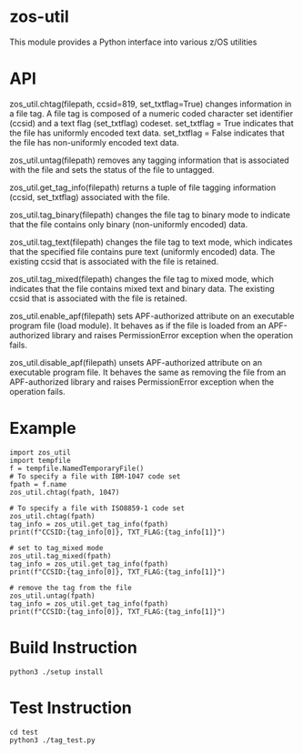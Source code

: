 # zos-util
This module provides a Python interface into various z/OS utilities

# API
zos_util.chtag(filepath, ccsid=819, set_txtflag=True)
    changes information in a file tag. A file tag is composed of a numeric coded character set identifier (ccsid) and a text flag (set_txtflag) codeset.
    set_txtflag = True indicates that the file has uniformly encoded text data.
    set_txtflag = False indicates that the file has non-uniformly encoded text data.

zos_util.untag(filepath)
    removes any tagging information that is associated with the file and sets the status of the file to untagged.

zos_util.get_tag_info(filepath)
    returns a tuple of file tagging information (ccsid, set_txtflag) associated with the file.

zos_util.tag_binary(filepath)
    changes the file tag to binary mode to indicate that the file contains only binary (non-uniformly encoded) data. 

zos_util.tag_text(filepath)
    changes the file tag to text mode, which indicates that the specified file contains pure text (uniformly encoded) data.
    The existing ccsid that is associated with the file is retained.

zos_util.tag_mixed(filepath)
    changes the file tag to mixed mode, which indicates that the file contains mixed text and binary data.
    The existing ccsid that is associated with the file is retained.

zos_util.enable_apf(filepath)
    sets APF-authorized attribute on an executable program file (load module). It behaves as if the file is loaded from an APF-authorized library and raises PermissionError exception when the operation fails.

zos_util.disable_apf(filepath)
    unsets APF-authorized attribute on an executable program file. It behaves the same as removing the file from an APF-authorized library and raises PermissionError exception when the operation fails.

# Example
    import zos_util
    import tempfile
    f = tempfile.NamedTemporaryFile()
    # To specify a file with IBM-1047 code set
    fpath = f.name
    zos_util.chtag(fpath, 1047)
     
    # To specify a file with ISO8859-1 code set
    zos_util.chtag(fpath)
    tag_info = zos_util.get_tag_info(fpath)
    print(f"CCSID:{tag_info[0]}, TXT_FLAG:{tag_info[1]}")
     
    # set to tag_mixed mode
    zos_util.tag_mixed(fpath)
    tag_info = zos_util.get_tag_info(fpath)
    print(f"CCSID:{tag_info[0]}, TXT_FLAG:{tag_info[1]}")
     
    # remove the tag from the file
    zos_util.untag(fpath)
    tag_info = zos_util.get_tag_info(fpath)
    print(f"CCSID:{tag_info[0]}, TXT_FLAG:{tag_info[1]}")

# Build Instruction  
  `python3 ./setup install`

# Test Instruction  
  `cd test`  
  `python3 ./tag_test.py`
